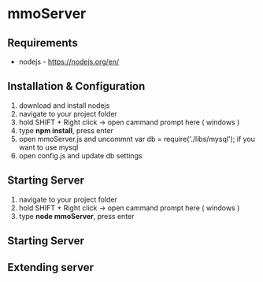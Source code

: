 # mmoServer

## Requirements
- nodejs - https://nodejs.org/en/

## Installation & Configuration
1. download and install nodejs
2. navigate to your project folder
3. hold SHIFT + Right click -> open cammand prompt here ( windows )
4. type **npm install**, press enter
5. open mmoServer.js and uncommnt var db = require('./libs/mysql'); if you want to use mysql
6. open config.js and update db settings

## Starting Server
1. navigate to your project folder
2. hold SHIFT + Right click -> open cammand prompt here ( windows )
3. type **node mmoServer**, press enter

## Starting Server

## Extending server